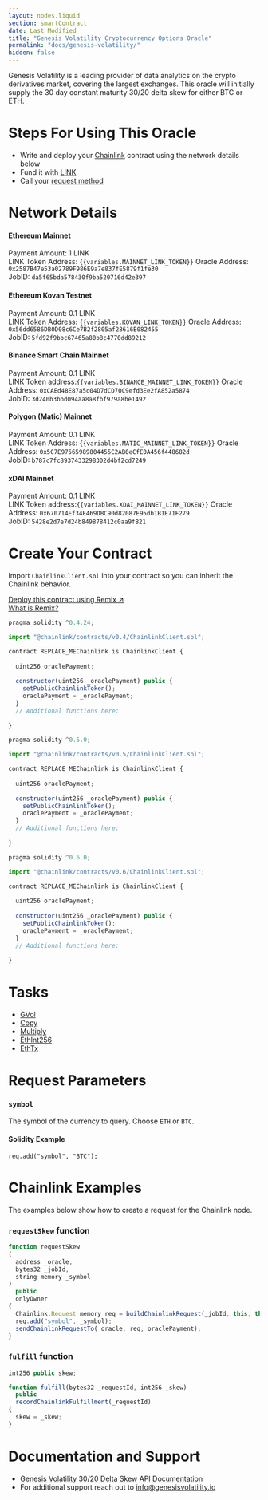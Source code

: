 ```yaml
---
layout: nodes.liquid
section: smartContract
date: Last Modified
title: "Genesis Volatility Cryptocurrency Options Oracle"
permalink: "docs/genesis-volatility/"
hidden: false
---
```

Genesis Volatility is a leading provider of data analytics on the crypto derivatives market, covering the largest exchanges. This oracle will initially supply the 30 day constant maturity 30/20 delta skew for either BTC or ETH.

# Steps For Using This Oracle

- Write and deploy your [Chainlink](../example-walkthrough) contract using the network details below
- Fund it with [LINK](../link-token-contracts)
- Call your [request method](#section-chainlink-examples)

# Network Details

#### Ethereum Mainnet
Payment Amount: 1 LINK  
LINK Token Address: `{{variables.MAINNET_LINK_TOKEN}}` 
Oracle Address: `0x2587B47e53a02789F986E9a7e837fE5879f1fe30`  
JobID: `da5f65bda578430f9ba520716d42e397`  

#### Ethereum Kovan Testnet
Payment Amount: 0.1  LINK  
LINK Token Address: `{{variables.KOVAN_LINK_TOKEN}}`
Oracle Address: `0x56dd6586DB0D08c6Ce7B2f2805af28616E082455`  
JobID: `5fd92f9bbc67465a80b8c4770dd89212`  

#### Binance Smart Chain Mainnet
Payment Amount: 0.1 LINK  
LINK Token address:`{{variables.BINANCE_MAINNET_LINK_TOKEN}}`
Oracle Address: `0xCAEd48E87a5c04D7dCD70C9efd3Ee2fA852a5874`  
JobID: `3d240b3bbd094aa8a8fbf979a8be1492`  

#### Polygon (Matic) Mainnet
Payment Amount: 0.1 LINK  
LINK Token Address: `{{variables.MATIC_MAINNET_LINK_TOKEN}}` 
Oracle Address: `0x5C7E97565989804455C2AB0eCfE0A456f448682d`  
JobID: `b787c7fc8937433298302d4bf2cd7249`  

#### xDAI Mainnet
Payment Amount: 0.1 LINK  
LINK Token address:`{{variables.XDAI_MAINNET_LINK_TOKEN}}`
Oracle Address: `0x670714Ef34E469DBC90d82087E95db1B1E71F279`  
JobID: `5428e2d7e7d24b849878412c0aa9f821`  

# Create Your Contract

Import `ChainlinkClient.sol` into your contract so you can inherit the Chainlink behavior.

<div class="row text-center center">
<div class="col-xs-12 col-md-6 col-md-offset-3">
<a href="https://remix.ethereum.org/#version=soljson-v0.6.7+commit.b8d736ae.js&optimize=false&evmVersion=null&gist=010fc1d45ff025525eb1e0122b8b6efc" target="_blank" class="cl-button--ghost solidity-tracked">Deploy this contract using Remix ↗</a>
</div>
<div class="col-xs-12 col-md-6 col-md-offset-3">
<a href="/docs/example-walkthrough" target="_blank">What is Remix?</a>
</div>
</div>

```javascript Solidity 4
pragma solidity ^0.4.24;

import "@chainlink/contracts/v0.4/ChainlinkClient.sol";

contract REPLACE_MEChainlink is ChainlinkClient {
  
  uint256 oraclePayment;
  
  constructor(uint256 _oraclePayment) public {
    setPublicChainlinkToken();
    oraclePayment = _oraclePayment;
  }
  // Additional functions here:
  
}
```
```javascript Solidity 5
pragma solidity ^0.5.0;

import "@chainlink/contracts/v0.5/ChainlinkClient.sol";

contract REPLACE_MEChainlink is ChainlinkClient {
  
  uint256 oraclePayment;
  
  constructor(uint256 _oraclePayment) public {
    setPublicChainlinkToken();
    oraclePayment = _oraclePayment;
  }
  // Additional functions here:
  
}
```
```javascript Solidity 6
pragma solidity ^0.6.0;

import "@chainlink/contracts/v0.6/ChainlinkClient.sol";

contract REPLACE_MEChainlink is ChainlinkClient {
  
  uint256 oraclePayment;
  
  constructor(uint256 _oraclePayment) public {
    setPublicChainlinkToken();
    oraclePayment = _oraclePayment;
  }
  // Additional functions here:
  
}
```

# Tasks
* <a href="https://market.link/adapters/e6dc161e-ba60-4b93-b2f0-c0e5b77763f2/data-sources?" target="_blank">GVol</a>
* [Copy](../adapters#copy)
* [Multiply](../adapters#multiply)
* [EthInt256](../adapters#ethint256)
* [EthTx](../adapters#ethtx)

# Request Parameters
### `symbol`
The symbol of the currency to query. Choose `ETH` or `BTC`.
#### Solidity Example
`req.add("symbol", "BTC");`

# Chainlink Examples

The examples below show how to create a request for the Chainlink node.

### `requestSkew` function

```javascript
function requestSkew
(
  address _oracle,
  bytes32 _jobId,
  string memory _symbol
)
  public
  onlyOwner
{
  Chainlink.Request memory req = buildChainlinkRequest(_jobId, this, this.fulfill.selector);
  req.add("symbol", _symbol);
  sendChainlinkRequestTo(_oracle, req, oraclePayment);
}
```
### `fulfill` function

```javascript
int256 public skew;

function fulfill(bytes32 _requestId, int256 _skew)
  public
  recordChainlinkFulfillment(_requestId)
{
  skew = _skew;
}
```

# Documentation and Support

- <a href="https://documenter.getpostman.com/view/8119234/TWDfDtPD#b5606f1e-0d09-4bc9-a07a-8347b5b9d9ae" target="_blank">Genesis Volatility 30/20 Delta Skew API Documentation</a>
- For additional support reach out to <a href="mailto:info@genesisvolatility.io" target="_blank">info@genesisvolatility.io</a>